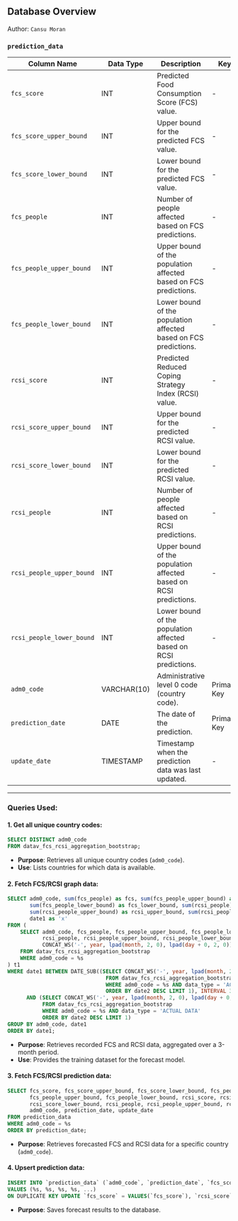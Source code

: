 ## Database Overview

Author: `Cansu Moran`

### **`prediction_data`**

| **Column Name**            | **Data Type** | **Description**                                                                                          | **Key**       |
|-----------------------------|---------------|----------------------------------------------------------------------------------------------------------|---------------|
| `fcs_score`                | INT           | Predicted Food Consumption Score (FCS) value.                                                           | -             |
| `fcs_score_upper_bound`    | INT           | Upper bound for the predicted FCS value.                                                                | -             |
| `fcs_score_lower_bound`    | INT           | Lower bound for the predicted FCS value.                                                                | -             |
| `fcs_people`               | INT           | Number of people affected based on FCS predictions.                                                     | -             |
| `fcs_people_upper_bound`   | INT           | Upper bound of the population affected based on FCS predictions.                                        | -             |
| `fcs_people_lower_bound`   | INT           | Lower bound of the population affected based on FCS predictions.                                        | -             |
| `rcsi_score`               | INT           | Predicted Reduced Coping Strategy Index (RCSI) value.                                                   | -             |
| `rcsi_score_upper_bound`   | INT           | Upper bound for the predicted RCSI value.                                                               | -             |
| `rcsi_score_lower_bound`   | INT           | Lower bound for the predicted RCSI value.                                                               | -             |
| `rcsi_people`              | INT           | Number of people affected based on RCSI predictions.                                                    | -             |
| `rcsi_people_upper_bound`  | INT           | Upper bound of the population affected based on RCSI predictions.                                       | -             |
| `rcsi_people_lower_bound`  | INT           | Lower bound of the population affected based on RCSI predictions.                                       | -             |
| `adm0_code`                | VARCHAR(10)   | Administrative level 0 code (country code).                                                             | Primary Key   |
| `prediction_date`          | DATE          | The date of the prediction.                                                                             | Primary Key   |
| `update_date`              | TIMESTAMP     | Timestamp when the prediction data was last updated.                                                    | -             |

---

### Queries Used:

#### 1. Get all unique country codes:
```sql
SELECT DISTINCT adm0_code 
FROM datav_fcs_rcsi_aggregation_bootstrap;
```

- **Purpose**: Retrieves all unique country codes (`adm0_code`).
- **Use**: Lists countries for which data is available.

#### 2. Fetch FCS/RCSI graph data:
```sql
SELECT adm0_code, sum(fcs_people) as fcs, sum(fcs_people_upper_bound) as fcs_upper_bound, 
       sum(fcs_people_lower_bound) as fcs_lower_bound, sum(rcsi_people) as rcsi, 
       sum(rcsi_people_upper_bound) as rcsi_upper_bound, sum(rcsi_people_lower_bound) as rcsi_lower_bound, 
       date1 as 'x'
FROM (
    SELECT adm0_code, fcs_people, fcs_people_upper_bound, fcs_people_lower_bound, 
           rcsi_people, rcsi_people_upper_bound, rcsi_people_lower_bound, 
           CONCAT_WS('-', year, lpad(month, 2, 0), lpad(day + 0, 2, 0)) as 'date1'
    FROM datav_fcs_rcsi_aggregation_bootstrap
    WHERE adm0_code = %s
) t1
WHERE date1 BETWEEN DATE_SUB((SELECT CONCAT_WS('-', year, lpad(month, 2, 0), lpad(day + 0, 2, 0)) 
                               FROM datav_fcs_rcsi_aggregation_bootstrap 
                               WHERE adm0_code = %s AND data_type = 'ACTUAL DATA' 
                               ORDER BY date2 DESC LIMIT 1), INTERVAL 3 MONTH)
      AND (SELECT CONCAT_WS('-', year, lpad(month, 2, 0), lpad(day + 0, 2, 0)) 
           FROM datav_fcs_rcsi_aggregation_bootstrap 
           WHERE adm0_code = %s AND data_type = 'ACTUAL DATA' 
           ORDER BY date2 DESC LIMIT 1)
GROUP BY adm0_code, date1
ORDER BY date1;
```

- **Purpose**: Retrieves recorded FCS and RCSI data, aggregated over a 3-month period.
- **Use**: Provides the training dataset for the forecast model.


#### 3. Fetch FCS/RCSI prediction data:
```sql
SELECT fcs_score, fcs_score_upper_bound, fcs_score_lower_bound, fcs_people, 
       fcs_people_upper_bound, fcs_people_lower_bound, rcsi_score, rcsi_score_upper_bound, 
       rcsi_score_lower_bound, rcsi_people, rcsi_people_upper_bound, rcsi_people_lower_bound, 
       adm0_code, prediction_date, update_date
FROM prediction_data
WHERE adm0_code = %s
ORDER BY prediction_date;
```

- **Purpose**: Retrieves forecasted FCS and RCSI data for a specific country (`adm0_code`).

#### 4. Upsert prediction data:
```sql
INSERT INTO `prediction_data` (`adm0_code`, `prediction_date`, `fcs_score`, `rcsi_score`, ...)
VALUES (%s, %s, %s, %s, ...)
ON DUPLICATE KEY UPDATE `fcs_score` = VALUES(`fcs_score`), `rcsi_score` = VALUES(`rcsi_score`), ...;
```
- **Purpose**: Saves forecast results to the database.
